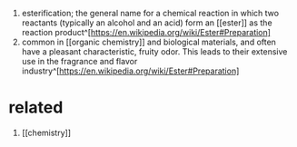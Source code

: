 1. esterification; the general name for a chemical reaction in which two reactants (typically an alcohol and an acid) form an [[ester]] as the reaction product^[https://en.wikipedia.org/wiki/Ester#Preparation]
2. common in [[organic chemistry]] and biological materials, and often have a pleasant characteristic, fruity odor. This leads to their extensive use in the fragrance and flavor industry^[https://en.wikipedia.org/wiki/Ester#Preparation]

# related
1. [[chemistry]]